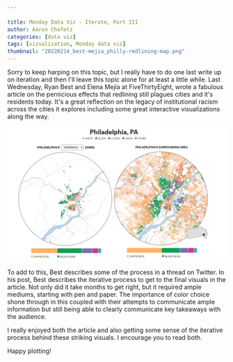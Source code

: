 ```yaml
---

title: Monday Data Viz - Iterate, Part III
author: Aaron Chafetz
categories: [data viz]
tags: [vizualisation, Monday data viz]
thumbnail: "20220214_best-mejia_philly-redlining-map.png"
---
```


Sorry to keep harping on this topic, but I really have to do one last write up on iteration and then I'll leave this topic alone for at least a little while. Last Wednesday, Ryan Best and Elena Mejía at FiveThirtyEight, wrote a fabulous article on the pernicious effects that redlining still plagues cities and it's residents today. It's a great reflection on the legacy of institutional racism across the cities it explores including some great interactive visualizations along the way. 

![Philly Redlining Map vs Today](/assets/images/posts/20220214_best-mejia_philly-redlining-map.png)

To add to this, Best describes some of the process in a thread on Twitter. In his post, Best describes the iterative process to get to the final visuals in the article. Not only did it take months to get right, but it required ample mediums, starting with pen and paper. The importance of color choice shone through in this coupled with their attempts to communicate ample information but still being able to clearly communicate key takeaways with the audience.  

I really enjoyed both the article and also getting some sense of the iterative process behind these striking visuals. I encourage you to read both.

Happy plotting!